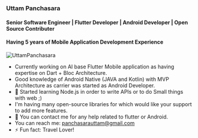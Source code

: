 ### Uttam Panchasara
#### Senior Software Engineer | Flutter Developer | Android Developer | Open Source Contributer
#### Having 5 years of Mobile Application Development Experience

<p align="left"> <img src="https://komarev.com/ghpvc/?username=UttamPanchasara&label=Views&color=blue&style=plastic" alt="UttamPanchasara" /> </p>

- Currently working on AI base Flutter Mobile application as having expertise on Dart + Bloc Architecture.
- Good knowledge of Android Native (JAVA and Kotlin) with MVP Architecture as carrier was started as Android Developer.
- 🌱 Started learning Node.js in order to write APIs or to do Small things with web ;)
- I'm having many open-source libraries for which would like your support to add more features.
- 💬 You can contact me for any help related to flutter or Android.
- You can reach me: panchasarauttam@gmail.com
- ⚡ Fun fact: Travel Lover!
<!--
**UttamPanchasara/UttamPanchasara** is a ✨ _special_ ✨ repository because its `README.md` (this file) appears on your GitHub profile.

Here are some ideas to get you started:

- 🔭 I’m currently working on ...
- 🌱 I’m currently learning ...
- 👯 I’m looking to collaborate on ...
- 🤔 I’m looking for help with ...
- 💬 Ask me about ...
- 📫 How to reach me: ...
- 😄 Pronouns: ...
- ⚡ Fun fact: ...
-->
